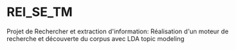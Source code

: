 # REI_SE_TM
Projet de Rechercher et extraction d'information: Réalisation d'un moteur de recherche et découverte du corpus avec LDA topic modeling
